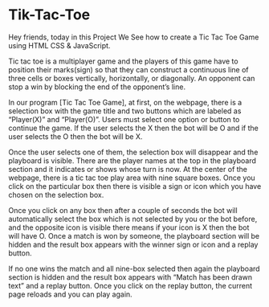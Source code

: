 # Tik-Tac-Toe
Hey friends, today in this Project We See how to create a Tic Tac Toe Game using HTML CSS & JavaScript.

Tic tac toe is a multiplayer game and the players of this game have to position their marks(sign) 
so that they can construct a continuous line of three cells or boxes vertically, 
horizontally, or diagonally. An opponent can stop a win by blocking the end of the opponent’s line.

In our program [Tic Tac Toe Game], at first, on the webpage, 
there is a selection box with the game title and two buttons which are labeled as
 “Player(X)” and “Player(O)”. Users must select one option or button to continue the game.
 If the user selects the X then the bot will be O and if the user selects the O then the bot will be X.

Once the user selects one of them, the selection box will disappear and the playboard is visible.
There are the player names at the top in the playboard section and it indicates or shows whose turn is now.
At the center of the webpage, there is a tic tac toe play area with nine square boxes.
Once you click on the particular box then there is visible a sign or icon which you have chosen on the selection box.

Once you click on any box then after a couple of seconds the bot will automatically select the box which is not selected by you or the bot before, and the opposite icon is visible there means if your icon is X then the bot will have O. 
Once a match is won by someone, 
the playboard section will be hidden and the result box appears with the winner sign or icon and a replay button.

If no one wins the match and all nine-box selected then again the playboard section is hidden and the result box appears with 
“Match has been drawn text” and a replay button. Once you click on the replay button, 
the current page reloads and you can play again.
